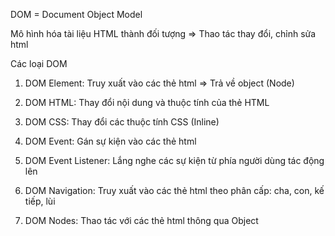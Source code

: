 DOM = Document Object Model

Mô hình hóa tài liệu HTML thành đối tượng => Thao tác thay đổi, chỉnh sửa html

Các loại DOM

1. DOM Element: Truy xuất vào các thẻ html => Trả về object (Node)

2. DOM HTML: Thay đổi nội dung và thuộc tính của thẻ HTML

3. DOM CSS: Thay đổi các thuộc tính CSS (Inline)

4. DOM Event: Gán sự kiện vào các thẻ html

5. DOM Event Listener: Lắng nghe các sự kiện từ phía người dùng tác động lên

6. DOM Navigation: Truy xuất vào các thẻ html theo phân cấp: cha, con, kế tiếp, lùi

7. DOM Nodes: Thao tác với các thẻ html thông qua Object
